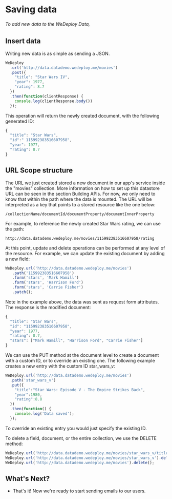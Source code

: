# Saving data

###### To add new data to the WeDeploy Data,

<!-- <article id="insert-data"> -->

## Insert data

Writing new data is as simple as sending a JSON.

```js
WeDeploy
  .url('http://data.datademo.wedeploy.me/movies')
  .post({
    "title": "Star Wars IV",
    "year": 1977,
    "rating": 8.7
  })
  .then(function(clientResponse) {
    console.log(clientResponse.body())
  });
```

This operation will return the newly created document, with the following generated ID:

```js
{
  "title": "Star Wars",
  "id":" 115992383516607958",
  "year": 1977,
  "rating": 8.7
}
```
<!-- </article> -->

<!-- <article id="insert-data"> -->

## URL Scope structure

The URL we just created stored a new document in our app's service inside the "movies" collection. More information on how to set up this datastore URL can be seen in the section Building APIs. For now, we only need to know that within the path where the data is mounted. The URL will be interpreted as a key that points to a stored resource like the one below:

```text
/collectionName/documentId/documentProperty/documentInnerProperty
```

For example, to reference the newly created Star Wars rating, we can use the path:

```text
http://data.datademo.wedeploy.me/movies/115992383516607958/rating
```

At this point, update and delete operations can be performed at any level of the resource. For example, we can update the existing document by adding a new field:

```js
WeDeploy.url('http://data.datademo.wedeploy.me/movies')
   .path('115992383516607958')
   .form('stars', 'Mark Hamill')
   .form('stars', 'Harrison Ford')
   .form('stars', 'Carrie Fisher')
   .patch();
```

Note in the example above, the data was sent as request form attributes. The response is the modified document:

```js
{
  "title": "Star Wars",
  "id": "115992383516607958",
  "year": 1977,
  "rating": 8.7,
  "stars": ["Mark Hamill", "Harrison Ford", "Carrie Fisher"]
}
```

We can use the PUT method at the document level to create a document with a custom ID, or to override an existing one. The following example creates a new entry with the custom ID star_wars_v:

```js
WeDeploy.url('http://data.datademo.wedeploy.me/movies')
  .path('star_wars_v')
  .put({
    "title":"Star Wars: Episode V - The Empire Strikes Back",
    "year":1980,
    "rating":8.8
  })
  .then(function() {
    console.log('Data saved');
  });
```

To override an existing entry you would just specify the existing ID.

To delete a field, document, or the entire collection, we use the DELETE method:

```js
WeDeploy.url('http://data.datademo.wedeploy.me/movies/star_wars_v/title').delete();
WeDeploy.url('http://data.datademo.wedeploy.me/movies/star_wars_v').delete();
WeDeploy.url('http://data.datademo.wedeploy.me/movies').delete();
```

<!-- </article> -->

## What's Next?

* That's it! Now we're ready to start sending emails to our users.
